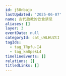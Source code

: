 ```yaml
---
id: j50nbajx
lastUpdated: '2025-06-07'
name: 古代胎教的饮食禁忌
aliases: []
layer: 3
eventDate: null
categoryId: cat_uWLHUZtI
tagIds:
  - tag_TRpfu-I4
  - tag_km8pekL4
timelineEvents: []
relations: []
titledLinks: []
---
```


